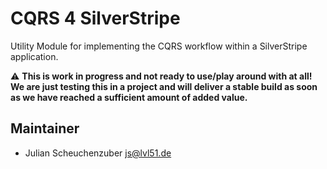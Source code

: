 # CQRS 4 SilverStripe
Utility Module for implementing the CQRS workflow within a SilverStripe application.

:warning: **This is work in progress and not ready to use/play around with at all! We are just testing this in a project and will deliver a stable build as soon as we have reached a sufficient amount of added value.**

## Maintainer
- Julian Scheuchenzuber <js@lvl51.de>